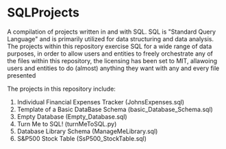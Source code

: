 # SQLProjects
A compilation of projects written in and with SQL. SQL is "Standard Query Language" and is primarily utilized for data structuring and data analysis. The projects within this repository exercise SQL for a wide range of data purposes, in order to allow users and entities to freely orchestrate any of the files within this repository, the licensing has been set to MIT, allawoing users and entities to do (almost) anything they want with any and every file presented

The projects in this repository include:
1) Individual Financial Expenses Tracker (JohnsExpenses.sql)
2) Template of a Basic DataBase Schema (basic_Database_Schema.sql)
3) Empty Database (Empty_Database.sql)
4) Turn Me to SQL! (turnMeToSQL.py)
5) Database Library Schema (ManageMeLibrary.sql)
6) S&P500 Stock Table (SsP500_StockTable.sql)
